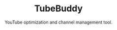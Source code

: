 ---
title: "TubeBuddy"
subtitle: "YouTube optimization and channel management tool."
external_url: https://www.tubebuddy.com/pricing?a=GLITCHED
logo: 'https://www.tubebuddy.com/wp-content/themes/luis/assets/images/favicon.svg'
categories: [resources]
---